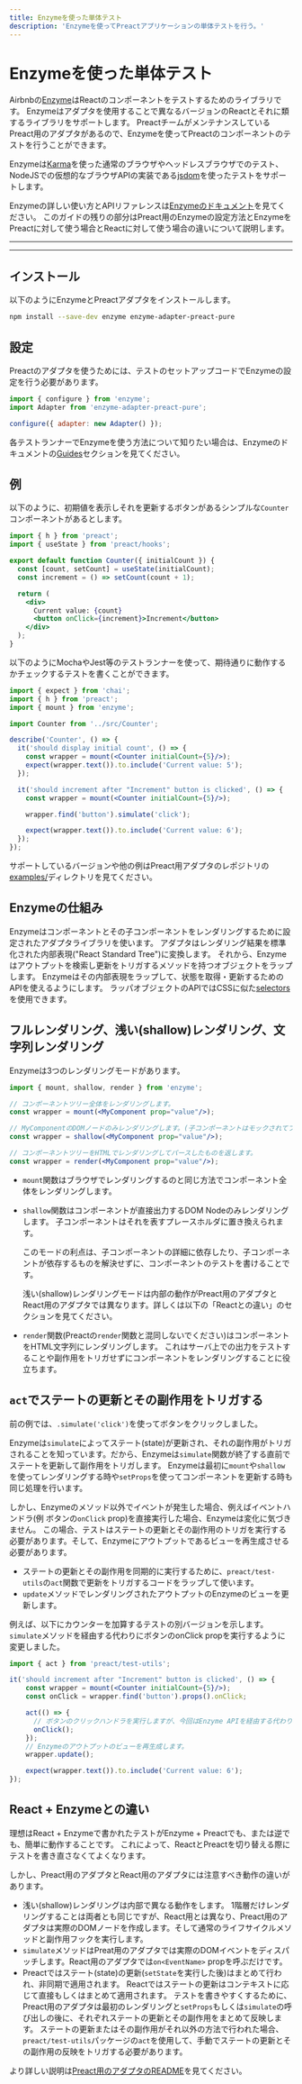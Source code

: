 ```yaml
---
title: Enzymeを使った単体テスト
description: 'Enzymeを使ってPreactアプリケーションの単体テストを行う。'
---
```


# Enzymeを使った単体テスト

Airbnbの[Enzyme](https://airbnb.io/enzyme/)はReactのコンポーネントをテストするためのライブラリです。
Enzymeはアダプタを使用することで異なるバージョンのReactとそれに類するライブラリをサポートします。
PreactチームがメンテナンスしているPreact用のアダプタがあるので、Enzymeを使ってPreactのコンポーネントのテストを行うことができます。

Enzymeは[Karma](http://karma-runner.github.io/latest/index.html)を使った通常のブラウザやヘッドレスブラウザでのテスト、
NodeJSでの仮想的なブラウザAPIの実装である[jsdom](https://github.com/jsdom/jsdom)を使ったテストをサポートします。

Enzymeの詳しい使い方とAPIリファレンスは[Enzymeのドキュメント](https://airbnb.io/enzyme/)を見てください。
このガイドの残りの部分はPreact用のEnzymeの設定方法とEnzymeをPreactに対して使う場合とReactに対して使う場合の違いについて説明します。

---

<toc></toc>

---

## インストール

以下のようにEnzymeとPreactアダプタをインストールします。

```bash
npm install --save-dev enzyme enzyme-adapter-preact-pure
```

## 設定

Preactのアダプタを使うためには、テストのセットアップコードでEnzymeの設定を行う必要があります。

```js
import { configure } from 'enzyme';
import Adapter from 'enzyme-adapter-preact-pure';

configure({ adapter: new Adapter() });
```

各テストランナーでEnzymeを使う方法について知りたい場合は、Enzymeのドキュメントの[Guides](https://airbnb.io/enzyme/docs/guides.html)セクションを見てください。

## 例

以下のように、初期値を表示しそれを更新するボタンがあるシンプルな`Counter`コンポーネントがあるとします。

```jsx
import { h } from 'preact';
import { useState } from 'preact/hooks';

export default function Counter({ initialCount }) {
  const [count, setCount] = useState(initialCount);
  const increment = () => setCount(count + 1);

  return (
    <div>
      Current value: {count}
      <button onClick={increment}>Increment</button>
    </div>
  );
}
```

以下のようにMochaやJest等のテストランナーを使って、期待通りに動作するかチェックするテストを書くことができます。

```jsx
import { expect } from 'chai';
import { h } from 'preact';
import { mount } from 'enzyme';

import Counter from '../src/Counter';

describe('Counter', () => {
  it('should display initial count', () => {
    const wrapper = mount(<Counter initialCount={5}/>);
    expect(wrapper.text()).to.include('Current value: 5');
  });

  it('should increment after "Increment" button is clicked', () => {
    const wrapper = mount(<Counter initialCount={5}/>);

    wrapper.find('button').simulate('click');

    expect(wrapper.text()).to.include('Current value: 6');
  });
});
```

サポートしているバージョンや他の例はPreact用アダプタのレポジトリの[examples/](https://github.com/preactjs/enzyme-adapter-preact-pure/blob/master/README.md#example-projects)ディレクトリを見てください。

## Enzymeの仕組み

Enzymeはコンポーネントとその子コンポーネントをレンダリングするために設定されたアダプタライブラリを使います。
アダプタはレンダリング結果を標準化された内部表現("React Standard Tree")に変換します。
それから、Enzymeはアウトプットを検索し更新をトリガするメソッドを持つオブジェクトをラップします。
Enzymeはその内部表現をラップして、状態を取得・更新するためのAPIを使えるようにします。
ラッパオブジェクトのAPIではCSSに似た[selectors](https://airbnb.io/enzyme/docs/api/selector.html)を使用できます。

## フルレンダリング、浅い(shallow)レンダリング、文字列レンダリング

Enzymeは3つのレンダリングモードがあります。

```jsx
import { mount, shallow, render } from 'enzyme';

// コンポーネントツリー全体をレンダリングします。
const wrapper = mount(<MyComponent prop="value"/>);

// MyComponentのDOMノードのみレンダリングします。(子コンポーネントはモックされてプレースホルダでレンダリングします。)
const wrapper = shallow(<MyComponent prop="value"/>);

// コンポーネントツリーをHTMLでレンダリングしてパースしたものを返します。
const wrapper = render(<MyComponent prop="value"/>);
```

 - `mount`関数はブラウザでレンダリングするのと同じ方法でコンポーネント全体をレンダリングします。

 - `shallow`関数はコンポーネントが直接出力するDOM Nodeのみレンダリングします。
   子コンポーネントはそれを表すプレースホルダに置き換えられます。

   このモードの利点は、子コンポーネントの詳細に依存したり、子コンポーネントが依存するものを解決せずに、コンポーネントのテストを書けることです。

   浅い(shallow)レンダリングモードは内部の動作がPreact用のアダプタとReact用のアダプタでは異なります。詳しくは以下の「Reactとの違い」のセクションを見てください。

 - `render`関数(Preactの`render`関数と混同しないでください)はコンポーネントをHTML文字列にレンダリングします。
   これはサーバ上での出力をテストすることや副作用をトリガせずにコンポーネントをレンダリングすることに役立ちます。

## `act`でステートの更新とその副作用をトリガする

前の例では、`.simulate('click')`を使ってボタンをクリックしました。

Enzymeは`simulate`によってステート(state)が更新され、それの副作用がトリガされることを知っています。だから、Enzymeは`simulate`関数が終了する直前でステートを更新して副作用をトリガします。
Enzymeは最初に`mount`や`shallow`を使ってレンダリングする時や`setProps`を使ってコンポーネントを更新する時も同じ処理を行います。

しかし、Enzymeのメソッド以外でイベントが発生した場合、例えばイベントハンドラ(例 ボタンの`onClick` prop)を直接実行した場合、Enzymeは変化に気づきません。
この場合、テストはステートの更新とその副作用のトリガを実行する必要があります。そして、Enzymeにアウトプットであるビューを再生成させる必要があります。

- ステートの更新とその副作用を同期的に実行するために、`preact/test-utils`の`act`関数で更新をトリガするコードをラップして使います。
- `update`メソッドでレンダリングされたアウトプットのEnzymeのビューを更新します。

例えば、以下にカウンターを加算するテストの別バージョンを示します。
`simulate`メソッドを経由する代わりにボタンのonClick propを実行するように変更しました。

```js
import { act } from 'preact/test-utils';
```

```jsx
it('should increment after "Increment" button is clicked', () => {
    const wrapper = mount(<Counter initialCount={5}/>);
    const onClick = wrapper.find('button').props().onClick;

    act(() => {
      // ボタンのクリックハンドラを実行しますが、今回はEnzyme APIを経由する代わりに直接実行します。
      onClick();
    });
    // Enzymeのアウトプットのビューを再生成します。
    wrapper.update();

    expect(wrapper.text()).to.include('Current value: 6');
});
```

## React + Enzymeとの違い

理想はReact + Enzymeで書かれたテストがEnzyme + Preactでも、または逆でも、簡単に動作することです。
これによって、ReactとPreactを切り替える際にテストを書き直さなくてよくなります。

しかし、Preact用のアダプタとReact用のアダプタには注意すべき動作の違いがあります。

- 浅い(shallow)レンダリングは内部で異なる動作をします。
  1階層だけレンダリングすることは両者とも同じですが、React用とは異なり、Preact用のアダプタは実際のDOMノードを作成します。そして通常のライフサイクルメソッドと副作用フックを実行します。
- `simulate`メソッドはPreat用のアダプタでは実際のDOMイベントをディスパッチします。React用のアダプタでは`on<EventName>` propを呼ぶだけです。
- Preactではステート(state)の更新(`setState`を実行した後)はまとめて行われ、非同期で適用されます。
  Reactではステートの更新はコンテキストに応じて直接もしくはまとめて適用されます。
  テストを書きやすくするために、Preact用のアダプタは最初のレンダリングと`setProps`もしくは`simulate`の呼び出しの後に、それぞれステートの更新とその副作用をまとめて反映します。
  ステートの更新またはその副作用がそれ以外の方法で行われた場合、`preact/test-utils`パッケージの`act`を使用して、手動でステートの更新とその副作用の反映をトリガする必要があります。

より詳しい説明は[Preact用のアダプタのREADME](https://github.com/preactjs/enzyme-adapter-preact-pure#differences-compared-to-enzyme--react)を見てください。
